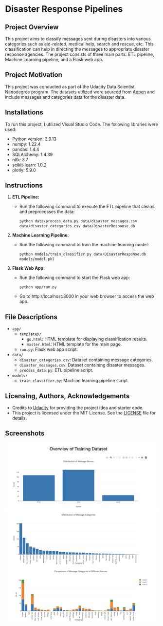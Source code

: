 # Disaster Response Pipelines
## Project Overview
This project aims to classify messages sent during disasters into various categories such as aid-related, medical help, search and rescue, etc. This classification can help in directing the messages to appropriate disaster response agencies. The project consists of three main parts: ETL pipeline, Machine Learning pipeline, and a Flask web app.

## Project Motivation
This project was conducted as part of the Udacity Data Scientist Nanodegree program. The datasets utilized were sourced from [Appen](https://www.appen.com/) and include messages and categories data for the disaster data.

## Installations
To run this project, I utilized Visual Studio Code. The following libraries were used:

- Python version: 3.9.13
- numpy: 1.22.4
- pandas: 1.4.4
- SQLAlchemy: 1.4.39
- nltk: 3.7
- scikit-learn: 1.0.2
- plotly: 5.9.0

## Instructions
1. **ETL Pipeline:**
    - Run the following command to execute the ETL pipeline that cleans and preprocesses the data:
        ```
        python data/process_data.py data/disaster_messages.csv data/disaster_categories.csv data/DisasterResponse.db
        ```
        
2. **Machine Learning Pipeline:**
    - Run the following command to train the machine learning model:
        ```
        python models/train_classifier.py data/DisasterResponse.db models/model.pkl
        ```

3. **Flask Web App:**
    - Run the following command to start the Flask web app:
        ```
        python app/run.py
        ```
    - Go to http://localhost:3000 in your web browser to access the web app.

## File Descriptions
- `app/`
    - `templates/`
        - `go.html`: HTML template for displaying classification results.
        - `master.html`: HTML template for the main page.
    - `run.py`: Flask web app script.
- `data/`
    - `disaster_categories.csv`: Dataset containing message categories.
    - `disaster_messages.csv`: Dataset containing disaster messages.
    - `process_data.py`: ETL pipeline script.
- `models/`
    - `train_classifier.py`: Machine learning pipeline script.
      
## Licensing, Authors, Acknowledgements
- Credits to [Udacity](https://www.udacity.com/) for providing the project idea and starter code.
- This project is licensed under the MIT License. See the [LICENSE](LICENSE) file for details.

## Screenshots
![Screenshot 1](FIG1.png)
![Screenshot 2](FIG2.png)
![Screenshot 3](FIG3.png)
